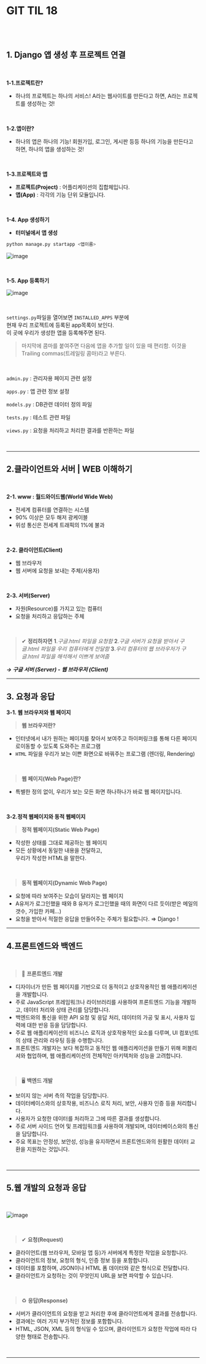 # GIT TIL 18

<br><br>

## 1. Django 앱 생성 후 프로젝트 연결

<br>


**1-1.프로젝트란?**
- 하나의 프로젝트는 하나의 서비스! A라는 웹사이트를 만든다고 하면, A라는 프로젝트를 생성하는 것!

<br>


**1-2.앱이란?**
- 하나의 앱은 하나의 기능! 회원가입, 로그인, 게시판 등등 하나의 기능을 만든다고 하면, 하나의 앱을 생성하는 것!

<br>

**1-3.프로젝트와 앱**
- **프로젝트(Project)** : 어플리케이션의 집합체입니다.
- **앱(App)** : 각각의 기능 단위 모듈입니다.

<br>


**1-4. App 생성하기**
- **터미널에서 앱 생성**

```bash
python manage.py startapp <앱이름>
```

![image](https://github.com/user-attachments/assets/7397f3b7-256e-4d9e-a5c4-9da039c0ebce)

<br>

**1-5. App 등록하기**

![image](https://github.com/user-attachments/assets/0d7c0ab1-76b2-4a3d-b5c4-5f3a03080152)

<br>

`settings.py`파일을 열어보면 `INSTALLED_APPS` 부분에 <br>
현재 우리 프로젝트에 등록된 app목록이 보인다. <br>
이 곳에 우리가 생성한 앱을 등록해주면 된다.

>마지막에 콤마를 붙여주면 
>다음에 앱을 추가할 일이 있을 때 편리함.
>이것을 Trailing commas(트레일링 콤마)라고 부른다.

<br>

<aside>

`admin.py` : 관리자용 페이지 관련 설정

`apps.py` : 앱 관련 정보 설정

`models.py` : DB관련 데이터 정의 파일

`tests.py` : 테스트 관련 파일

`views.py` : 요청을 처리하고 처리한 결과를 반환하는 파일

</aside>

<br>

---

## 2.클라이언트와 서버 | WEB 이해하기

<br>

**2-1. www : 월드와이드웹(World Wide Web)**
 - 전세계 컴퓨터를 연결하는 시스템
 - 90% 이상은 모두 해저 광케이블
 - 위성 통신은 전세계 트래픽의 1%에 불과

<br>

**2-2. 클라이언트(Client)**
 - 웹 브라우저
 - 웹 서버에 요청을 보내는 주체(사용자)

<br>

**2-3. 서버(Server)**
 - 자원(Resource)를 가지고 있는 컴퓨터
 - 요청을 처리하고 응답하는 주체


<br>

> ✔ **정리하자면**
>**1**.*구글.html 파일을 요청함*
>**2**.*구글 서버가 요청을 받아서 구글.html 파일을 우리 컴퓨터에게 전달함*
>**3**.*우리 컴퓨터의 웹 브라우저가 구글.html 파일을 해석해서 이쁘게 보여줌*

***→ 구글 서버 (Server) - 웹 브라우저 (Client)***


---

## 3. 요청과 응답

**3-1. 웹 브라우저와 웹 페이지**

>**웹 브라우저란?**

- 인터넷에서 내가 원하는 페이지를 찾아서 보여주고 하이퍼링크를 통해 다른 페이지로이동할 수 있도록 도와주는 프로그램
- `HTML` 파일을 우리가 보는 이쁜 화면으로 바꿔주는 프로그램 (렌더링, Rendering)

<br>

>**웹 페이지(Web Page)란?**

- 특별한 정의 없이, 우리가 보는 모든 화면 하나하나가 바로 웹 페이지입니다.

<br>

**3-2.정적 웹페이지와 동적 웹페이지**

>**정적 웹페이지(Static Web Page)**

- 작성한 상태를 그대로 제공하는 웹 페이지
- 모든 상황에서 동일한 내용을 전달하고, <br> 우리가 작성한 HTML을 말한다.

<br>

>**동적 웹페이지(Dynamic Web Page)**

- 요청에 따라 보여주는 모습이 달라지는 웹 페이지
- A유저가 로그인했을 때와 B 유저가 로그인했을 때의 화면이 다르 듯이(받은 메일의 갯수, 가입한 카페…) 
- 요청을 받아서 적절한 응답을 만들어주는 주체가 필요합니다.
    ⇒ Django !

---

## 4.프론트엔드와 백엔드

<br>

>👕 **프론트엔드 개발**

- 디자이너가 만든 웹 페이지를 기반으로 더 동적이고 상호작용적인 웹 애플리케이션을 개발합니다.
- 주로 JavaScript 프레임워크나 라이브러리를 사용하여 프론트엔드 기능을 개발하고, 데이터 처리와 상태 관리를 담당합니다.
- 백엔드와의 통신을 위한 API 요청 및 응답 처리, 데이터의 가공 및 표시, 사용자 입력에 대한 반응 등을 담당합니다.
- 주로 웹 애플리케이션의 비즈니스 로직과 상호작용적인 요소를 다루며, UI 컴포넌트의 상태 관리와 라우팅 등을 수행합니다.
- 프론트엔드 개발자는 보다 복잡하고 동적인 웹 애플리케이션을 만들기 위해 퍼블리셔와 협업하며, 웹 애플리케이션의 전체적인 아키텍처와 성능을 고려합니다.


<br>



>🖥️ **백엔드 개발**
- 보이지 않는 서버 측의 작업을 담당합니다.
- 데이터베이스와의 상호작용, 비즈니스 로직 처리, 보안, 사용자 인증 등을 처리합니다.
- 사용자가 요청한 데이터를 처리하고 그에 따른 결과를 생성합니다.
- 주로 서버 사이드 언어 및 프레임워크를 사용하여 개발되며, 데이터베이스와의 통신을 담당합니다.
- 주요 목표는 안정성, 보안성, 성능을 유지하면서 프론트엔드와의 원활한 데이터 교환을 지원하는 것입니다.

<br>

---

## 5.웹 개발의 요청과 응답

<br>

![image](https://github.com/user-attachments/assets/38a17ac1-5581-4cd1-93f5-019c4c03de76)

<br>

>✔ **요청(Request)**

- 클라이언트(웹 브라우저, 모바일 앱 등)가 서버에게 특정한 작업을 요청합니다.
- 클라이언트의 정보, 요청의 형식, 인증 정보 등을 포함합니다.
- 데이터를 포함하며, JSON이나 HTML 폼 데이터와 같은 형식으로 전달합니다.
- 클라이언트가 요청하는 것이 무엇인지 URL을 보면 파악할 수 있습니다.

<br>

>♻ **응답(Response)**

- 서버가 클라이언트의 요청을 받고 처리한 후에 클라이언트에게 결과를 전송합니다.
- 결과에는 여러 가지 부가적인 정보를 포함합니다.
- HTML, JSON, XML 등의 형식일 수 있으며, 클라이언트가 요청한 작업에 따라 다양한 형태로 전송합니다.

<br>



---

